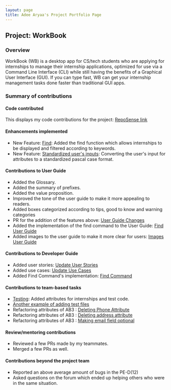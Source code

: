```yaml
---
layout: page
title: Adee Aryaa's Project Portfolio Page
---
```


## Project: WorkBook

### Overview

WorkBook (WB) is a desktop app for CS/tech students who are applying for internships to manage their internship applications, optimized for use via a Command Line Interface (CLI) while still having the benefits of a Graphical User Interface (GUI). If you can type fast, WB can get your internship management tasks done faster than traditional GUI apps.

### Summary of contributions

#### Code contributed

This displays my code contributions for the project: [RepoSense link](https://nus-cs2103-ay2223s1.github.io/tp-dashboard/?search=adeearyaa&breakdown=true)

#### Enhancements implemented
- New Feature: [Find](https://github.com/AY2223S1-CS2103T-T10-3/tp/pull/87): Added the find function which allows internships to be displayed and filtered according to keywords.
- New Feature: [Standardized user's inputs](https://github.com/AY2223S1-CS2103T-T10-3/tp/pull/81): Converting the user's input for attributes to a standardized pascal case format.


#### Contributions to User Guide
- Added the Glossary.
- Added the summary of prefixes.
- Added the value proposition.
- Improved the tone of the user guide to make it more appealing to readers.
- Added boxes categorized according to tips, good to know and warning categories
- PR for the addition of the features above: [User Guide Changes](https://github.com/AY2223S1-CS2103T-T10-3/tp/pull/150)
- Added the implementation of the find command to the User Guide: [Find User Guide](https://github.com/AY2223S1-CS2103T-T10-3/tp/pull/97)
- Added images to the user guide to make it more clear for users: [Images User Guide](https://github.com/AY2223S1-CS2103T-T10-3/tp/pull/164)

#### Contributions to Developer Guide
- Added user stories: [Update User Stories](https://github.com/AY2223S1-CS2103T-T10-3/tp/pull/31)
- Added use cases: [Update Use Cases](https://github.com/AY2223S1-CS2103T-T10-3/tp/pull/75)
- Added Find Command's implementation: [Find Command](https://github.com/AY2223S1-CS2103T-T10-3/tp/pull/179)

#### Contributions to team-based tasks
- [Testing](https://github.com/AY2223S1-CS2103T-T10-3/tp/pull/81): Added attributes for internships and test code.
- [Another example of adding test files](https://github.com/AY2223S1-CS2103T-T10-3/tp/pull/87/commits/f02d66f84d1029f6460cebe3fd6778676b394df2)
- Refactoring attributes of AB3 : [Deleting Phone Attribute](https://github.com/AY2223S1-CS2103T-T10-3/tp/pull/64)
- Refactoring attributes of AB3 : [Deleting address attribute](https://github.com/AY2223S1-CS2103T-T10-3/tp/pull/55)
- Refactoring attributes of AB3 : [Making email field optional](https://github.com/AY2223S1-CS2103T-T10-3/tp/pull/66)

#### Review/mentoring contributions
- Reviewed a few PRs made by my teammates.
- Merged a few PRs as well.

#### Contributions beyond the project team
- Reported an above average amount of bugs in the PE-D(12) 
- Asked questions on the forum which ended up helping others who were in the same situation.
